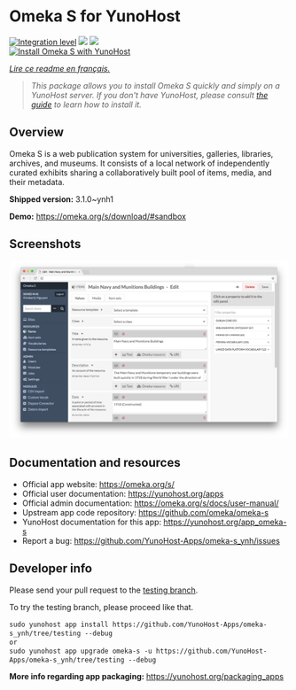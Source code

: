 <!--
N.B.: This README was automatically generated by https://github.com/YunoHost/apps/tree/master/tools/README-generator
It shall NOT be edited by hand.
-->

# Omeka S for YunoHost

[![Integration level](https://dash.yunohost.org/integration/omeka-s.svg)](https://dash.yunohost.org/appci/app/omeka-s) ![](https://ci-apps.yunohost.org/ci/badges/omeka-s.status.svg) ![](https://ci-apps.yunohost.org/ci/badges/omeka-s.maintain.svg)  
[![Install Omeka S with YunoHost](https://install-app.yunohost.org/install-with-yunohost.svg)](https://install-app.yunohost.org/?app=omeka-s)

*[Lire ce readme en français.](./README_fr.md)*

> *This package allows you to install Omeka S quickly and simply on a YunoHost server.
If you don't have YunoHost, please consult [the guide](https://yunohost.org/#/install) to learn how to install it.*

## Overview

Omeka S is a web publication system for universities, galleries, libraries, archives, and museums. It consists of a local network of independently curated exhibits sharing a collaboratively built pool of items, media, and their metadata.

**Shipped version:** 3.1.0~ynh1

**Demo:** https://omeka.org/s/download/#sandbox

## Screenshots

![](./doc/screenshots/omeka-s.png)

## Documentation and resources

* Official app website: https://omeka.org/s/
* Official user documentation: https://yunohost.org/apps
* Official admin documentation: https://omeka.org/s/docs/user-manual/
* Upstream app code repository: https://github.com/omeka/omeka-s
* YunoHost documentation for this app: https://yunohost.org/app_omeka-s
* Report a bug: https://github.com/YunoHost-Apps/omeka-s_ynh/issues

## Developer info

Please send your pull request to the [testing branch](https://github.com/YunoHost-Apps/omeka-s_ynh/tree/testing).

To try the testing branch, please proceed like that.
```
sudo yunohost app install https://github.com/YunoHost-Apps/omeka-s_ynh/tree/testing --debug
or
sudo yunohost app upgrade omeka-s -u https://github.com/YunoHost-Apps/omeka-s_ynh/tree/testing --debug
```

**More info regarding app packaging:** https://yunohost.org/packaging_apps